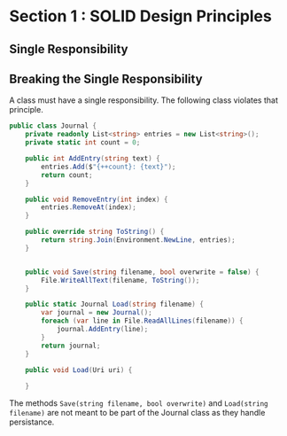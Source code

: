 # Section 1 : SOLID Design Principles
## Single Responsibility

## Breaking the Single Responsibility

A class must have a single responsibility. The following class violates that principle.

```cs
public class Journal {
    private readonly List<string> entries = new List<string>();
    private static int count = 0;

    public int AddEntry(string text) {
        entries.Add($"{++count}: {text}");
        return count;
    }

    public void RemoveEntry(int index) {
        entries.RemoveAt(index);
    }

    public override string ToString() {
        return string.Join(Environment.NewLine, entries);
    }


    public void Save(string filename, bool overwrite = false) {
        File.WriteAllText(filename, ToString());
    }

    public static Journal Load(string filename) {
        var journal = new Journal();
        foreach (var line in File.ReadAllLines(filename)) {
            journal.AddEntry(line);
        }
        return journal;
    }

    public void Load(Uri uri) {
        
    }
```

The methods `Save(string filename, bool overwrite)` and `Load(string filename)` are not meant to be part of the Journal class as they handle persistance.